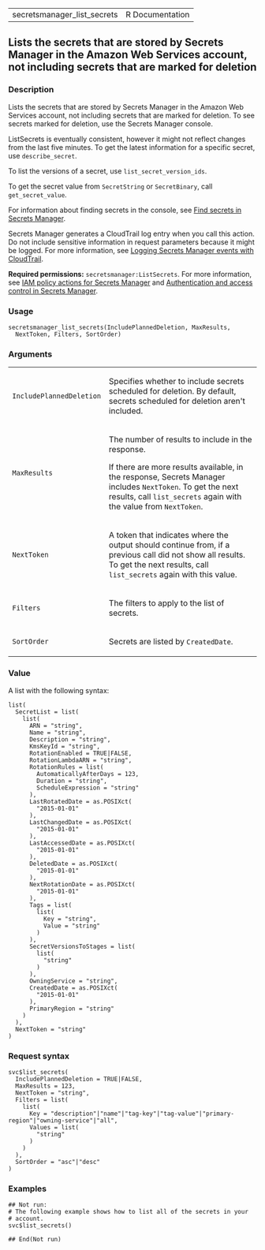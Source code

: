 <table style="width: 100%;">
<tbody>
<tr class="odd">
<td>secretsmanager_list_secrets</td>
<td style="text-align: right;">R Documentation</td>
</tr>
</tbody>
</table>

## Lists the secrets that are stored by Secrets Manager in the Amazon Web Services account, not including secrets that are marked for deletion

### Description

Lists the secrets that are stored by Secrets Manager in the Amazon Web
Services account, not including secrets that are marked for deletion. To
see secrets marked for deletion, use the Secrets Manager console.

ListSecrets is eventually consistent, however it might not reflect
changes from the last five minutes. To get the latest information for a
specific secret, use `describe_secret`.

To list the versions of a secret, use `list_secret_version_ids`.

To get the secret value from `SecretString` or `SecretBinary`, call
`get_secret_value`.

For information about finding secrets in the console, see [Find secrets
in Secrets
Manager](https://docs.aws.amazon.com/secretsmanager/latest/userguide/manage_search-secret.html).

Secrets Manager generates a CloudTrail log entry when you call this
action. Do not include sensitive information in request parameters
because it might be logged. For more information, see [Logging Secrets
Manager events with
CloudTrail](https://docs.aws.amazon.com/secretsmanager/latest/userguide/monitoring-cloudtrail.html).

**Required permissions:** `secretsmanager:ListSecrets`. For more
information, see [IAM policy actions for Secrets
Manager](https://docs.aws.amazon.com/secretsmanager/latest/userguide/reference_iam-permissions.html#reference_iam-permissions_actions)
and [Authentication and access control in Secrets
Manager](https://docs.aws.amazon.com/secretsmanager/latest/userguide/auth-and-access.html).

### Usage

    secretsmanager_list_secrets(IncludePlannedDeletion, MaxResults,
      NextToken, Filters, SortOrder)

### Arguments

<table>
<colgroup>
<col style="width: 35%" />
<col style="width: 65%" />
</colgroup>
<tbody>
<tr class="odd">
<td><code
id="secretsmanager_list_secrets_:_IncludePlannedDeletion">IncludePlannedDeletion</code></td>
<td><p>Specifies whether to include secrets scheduled for deletion. By
default, secrets scheduled for deletion aren't included.</p></td>
</tr>
<tr class="even">
<td><code
id="secretsmanager_list_secrets_:_MaxResults">MaxResults</code></td>
<td><p>The number of results to include in the response.</p>
<p>If there are more results available, in the response, Secrets Manager
includes <code>NextToken</code>. To get the next results, call
<code>list_secrets</code> again with the value from
<code>NextToken</code>.</p></td>
</tr>
<tr class="odd">
<td><code
id="secretsmanager_list_secrets_:_NextToken">NextToken</code></td>
<td><p>A token that indicates where the output should continue from, if
a previous call did not show all results. To get the next results, call
<code>list_secrets</code> again with this value.</p></td>
</tr>
<tr class="even">
<td><code id="secretsmanager_list_secrets_:_Filters">Filters</code></td>
<td><p>The filters to apply to the list of secrets.</p></td>
</tr>
<tr class="odd">
<td><code
id="secretsmanager_list_secrets_:_SortOrder">SortOrder</code></td>
<td><p>Secrets are listed by <code>CreatedDate</code>.</p></td>
</tr>
</tbody>
</table>

### Value

A list with the following syntax:

    list(
      SecretList = list(
        list(
          ARN = "string",
          Name = "string",
          Description = "string",
          KmsKeyId = "string",
          RotationEnabled = TRUE|FALSE,
          RotationLambdaARN = "string",
          RotationRules = list(
            AutomaticallyAfterDays = 123,
            Duration = "string",
            ScheduleExpression = "string"
          ),
          LastRotatedDate = as.POSIXct(
            "2015-01-01"
          ),
          LastChangedDate = as.POSIXct(
            "2015-01-01"
          ),
          LastAccessedDate = as.POSIXct(
            "2015-01-01"
          ),
          DeletedDate = as.POSIXct(
            "2015-01-01"
          ),
          NextRotationDate = as.POSIXct(
            "2015-01-01"
          ),
          Tags = list(
            list(
              Key = "string",
              Value = "string"
            )
          ),
          SecretVersionsToStages = list(
            list(
              "string"
            )
          ),
          OwningService = "string",
          CreatedDate = as.POSIXct(
            "2015-01-01"
          ),
          PrimaryRegion = "string"
        )
      ),
      NextToken = "string"
    )

### Request syntax

    svc$list_secrets(
      IncludePlannedDeletion = TRUE|FALSE,
      MaxResults = 123,
      NextToken = "string",
      Filters = list(
        list(
          Key = "description"|"name"|"tag-key"|"tag-value"|"primary-region"|"owning-service"|"all",
          Values = list(
            "string"
          )
        )
      ),
      SortOrder = "asc"|"desc"
    )

### Examples

    ## Not run: 
    # The following example shows how to list all of the secrets in your
    # account.
    svc$list_secrets()

    ## End(Not run)
